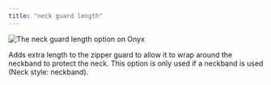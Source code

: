 ```yaml
---
title: "neck guard length"
---
```


![The neck guard length option on Onyx](./neckguardlength.svg)

Adds extra length to the zipper guard to allow it to wrap around the neckband to protect the neck. This option is only used if a neckband is used (Neck style: neckband).